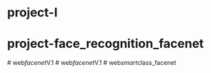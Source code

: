 ﻿# project-I
# project-face_recognition_facenet

#   w e b _ f a c e n e t _ V . 1  
 #   w e b _ f a c e n e t _ V . 1  
 #   w e b _ s m a r t _ c l a s s _ f a c e n e t  
 